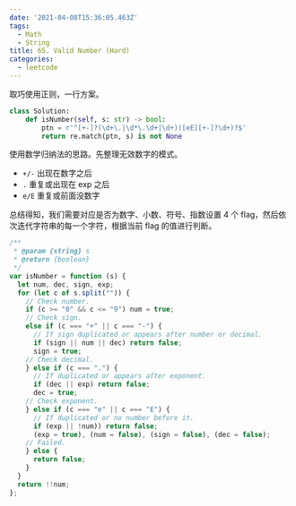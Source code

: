 ```yaml
---
date: '2021-04-08T15:36:05.463Z'
tags:
  - Math
  - String
title: 65. Valid Number (Hard)
categories:
  - leetcode
---
```


取巧使用正则，一行方案。

```python
class Solution:
    def isNumber(self, s: str) -> bool:
        ptn = r'^[+-]?(\d+\.|\d*\.\d+|\d+)([eE][+-]?\d+)?$'
        return re.match(ptn, s) is not None
```

使用数学归纳法的思路。先整理无效数字的模式。

- `+/-` 出现在数字之后
- `.` 重复或出现在 exp 之后
- `e/E` 重复或前面没数字

总结得知，我们需要对应是否为数字、小数、符号、指数设置 4 个 flag，然后依次迭代字符串的每一个字符，根据当前 flag 的值进行判断。

```js
/**
 * @param {string} s
 * @return {boolean}
 */
var isNumber = function (s) {
  let num, dec, sign, exp;
  for (let c of s.split("")) {
    // Check number.
    if (c >= "0" && c <= "9") num = true;
    // Check sign.
    else if (c === "+" || c === "-") {
      // If sign duplicated or appears after number or decimal.
      if (sign || num || dec) return false;
      sign = true;
    // Check decimal.
    } else if (c === ".") {
      // If duplicated or appears after exponent.
      if (dec || exp) return false;
      dec = true;
    // Check exponent.
    } else if (c === "e" || c === "E") {
      // If duplicated or no number before it.
      if (exp || !num)) return false;
      (exp = true), (num = false), (sign = false), (dec = false);
    // Failed.
    } else {
      return false;
    }
  }
  return !!num;
};
```
